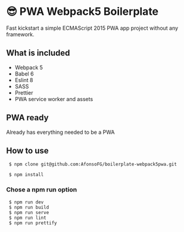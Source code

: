 # 😎 PWA Webpack5 Boilerplate

Fast kickstart a simple ECMAScript 2015 PWA app project without any framework.

## What is included
- Webpack 5
- Babel 6
- Eslint 8
- SASS
- Prettier
- PWA service worker and assets

## PWA ready
Already has everything needed to be a PWA

## How to use
```
 $ npm clone git@github.com:AfonsoFG/boilerplate-webpack5pwa.git
```

```
 $ npm install
```

### Chose a npm run option
```
 $ npm run dev
 $ npm run build
 $ npm run serve
 $ npm run lint
 $ npm run prettify
 ```